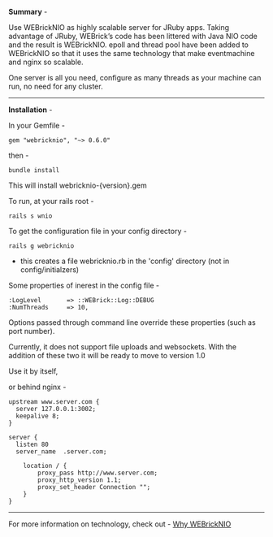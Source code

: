 **Summary** -

Use WEBrickNIO as highly scalable server for JRuby apps. Taking advantage of JRuby, WEBrick’s code has been littered with Java NIO code and the result is WEBrickNIO. epoll and thread pool have been added to WEBrickNIO so that it uses the same technology that make eventmachine and nginx so scalable.

One server is all you need, configure as many threads as your machine can run, no need for any cluster.

- - -

**Installation** -

In your Gemfile -

    gem "webricknio", "~> 0.6.0"

then -

    bundle install

This will install webricknio-{version}.gem

To run, at your rails root -

    rails s wnio

To get the configuration file in your config directory -

    rails g webricknio 
    
- this creates a file webricknio.rb in the 'config' directory (not in config/initialzers)

Some properties of inerest in the config file -

    :LogLevel       => ::WEBrick::Log::DEBUG
    :NumThreads     => 10,

Options passed through command line override these properties (such as port number).

Currently, it does not support file uploads and websockets. With the addition of these two it will be ready to move to version 1.0

Use it by itself,

or behind nginx -

    upstream www.server.com {
      server 127.0.0.1:3002;
      keepalive 8;
    }
    
    server {
      listen 80
      server_name  .server.com;
      
        location / {
            proxy_pass http://www.server.com;
            proxy_http_version 1.1;
            proxy_set_header Connection "";
        }    
    }
        
- - -

For more information on technology, check out -
[Why WEBrickNIO](http://www.pradeeplogs.com/items/1-why-webricknio)
    